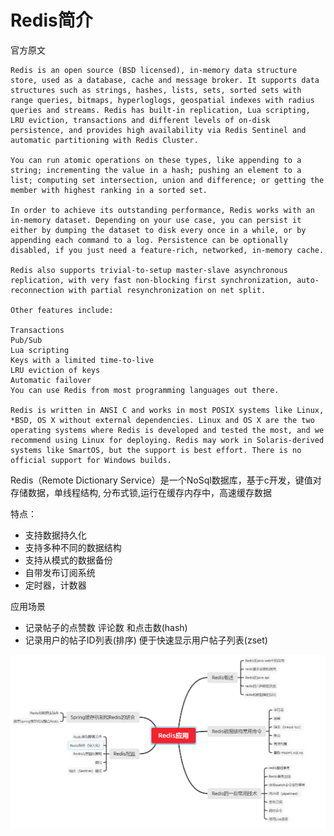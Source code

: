 # Redis简介

官方原文

```
Redis is an open source (BSD licensed), in-memory data structure store, used as a database, cache and message broker. It supports data structures such as strings, hashes, lists, sets, sorted sets with range queries, bitmaps, hyperloglogs, geospatial indexes with radius queries and streams. Redis has built-in replication, Lua scripting, LRU eviction, transactions and different levels of on-disk persistence, and provides high availability via Redis Sentinel and automatic partitioning with Redis Cluster.

You can run atomic operations on these types, like appending to a string; incrementing the value in a hash; pushing an element to a list; computing set intersection, union and difference; or getting the member with highest ranking in a sorted set.

In order to achieve its outstanding performance, Redis works with an in-memory dataset. Depending on your use case, you can persist it either by dumping the dataset to disk every once in a while, or by appending each command to a log. Persistence can be optionally disabled, if you just need a feature-rich, networked, in-memory cache.

Redis also supports trivial-to-setup master-slave asynchronous replication, with very fast non-blocking first synchronization, auto-reconnection with partial resynchronization on net split.

Other features include:

Transactions
Pub/Sub
Lua scripting
Keys with a limited time-to-live
LRU eviction of keys
Automatic failover
You can use Redis from most programming languages out there.

Redis is written in ANSI C and works in most POSIX systems like Linux, *BSD, OS X without external dependencies. Linux and OS X are the two operating systems where Redis is developed and tested the most, and we recommend using Linux for deploying. Redis may work in Solaris-derived systems like SmartOS, but the support is best effort. There is no official support for Windows builds.
```

Redis（Remote Dictionary Service）是一个NoSql数据库，基于c开发，键值对存储数据，单线程结构, 分布式锁,运行在缓存内存中，高速缓存数据

特点：

- 支持数据持久化
- 支持多种不同的数据结构
- 支持从模式的数据备份
- 自带发布订阅系统
- 定时器，计数器

应用场景

- 记录帖子的点赞数 评论数 和点击数(hash)
- 记录用户的帖子ID列表(排序) 便于快速显示用户帖子列表(zset)

![image-20200723112107089](https://raw.githubusercontent.com/kujin521/Typora_images/master/img/redis-20200723112107089.png)